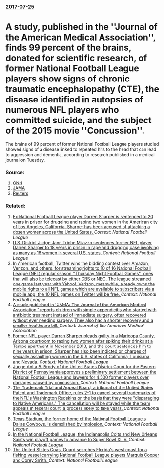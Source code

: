 ### [2017-07-25](/news/2017/07/25/index.md)

# A study, published in the  ''Journal of the American Medical Association'',  finds 99 percent of the brains, donated for scientific research, of former National Football League players show signs of chronic traumatic encephalopathy (CTE),  the disease identified in autopsies of numerous NFL players who committed suicide, and the subject of the 2015 movie ''Concussion''. 

The brains of 99 percent of former National Football League players studied showed signs of a disease linked to repeated hits to the head that can lead to aggression and dementia, according to research published in a medical journal on Tuesday.


### Source:

1. [CNN](http://www.cnn.com/2017/07/25/health/cte-nfl-players-brains-study/index.html)
2. [JAMA](http://jamanetwork.com/journals/jama/fullarticle/2645104)
3. [Reuters](http://www.reuters.com/article/us-usa-nfl-cte-idUSKBN1AA2BW)

### Related:

1. [Ex National Football League player Darren Sharper is sentenced to 20 years in prison for drugging and raping two women in the American city of Los Angeles, California. Sharper has been accused of attacking a dozen women across the United States. ](/news/2016/11/29/ex-national-football-league-player-darren-sharper-is-sentenced-to-20-years-in-prison-for-drugging-and-raping-two-women-in-the-american-city.md) _Context: National Football League_
2. [U.S. District Judge Jane Triche Milazzo sentences former NFL player Darren Sharper to 18 years in prison in rape and drugging case involving as many as 16 women in several U.S. states. ](/news/2016/08/18/u-s-district-judge-jane-triche-milazzo-sentences-former-nfl-player-darren-sharper-to-18-years-in-prison-in-rape-and-drugging-case-involving.md) _Context: National Football League_
3. [In American football, Twitter wins the bidding contest over Amazon, Verizon, and others, for streaming rights to 10 of 16 National Football League (NFL) regular season ''Thursday Night Football Games'', ones that will also be telecast by either CBS or NBC. The league streamed one game last year with Yahoo!. Verizon, meanwhile, already owns the mobile rights to all NFL games which are available to subscribers via a mobile app; the 10 NFL games on Twitter will be free. ](/news/2016/04/5/in-american-football-twitter-wins-the-bidding-contest-over-amazon-verizon-and-others-for-streaming-rights-to-10-of-16-national-football.md) _Context: National Football League_
4. [A study published in  ''JAMA: The Journal of the American Medical Association'' reports  children with simple appendicitis who started with antibiotic treatment instead of immediate surgery, often recovered without ever needing surgery. They also had a shorter recovery  and a smaller healthcare bill. ](/news/2015/12/16/a-study-published-in-jama-the-journal-of-the-american-medical-association-reports-children-with-simple-appendicitis-who-started-with.md) _Context: Journal of the American Medical Association_
5. [Former NFL player Darren Sharper pleads guilty in a Maricopa County, Arizona courtroom to raping two women after spiking their drinks at a Tempe apartment in November 2013, and the court sentences him to nine years in prison. Sharper has also been indicted on charges of sexually assaulting women in the U.S. states of California, Louisiana, and Nevada. ](/news/2015/03/23/former-nfl-player-darren-sharper-pleads-guilty-in-a-maricopa-county-arizona-courtroom-to-raping-two-women-after-spiking-their-drinks-at-a-t.md) _Context: National Football League_
6. [Judge Anita B. Brody of the United States District Court for the Eastern District of Pennsylvania approves a preliminary settlement between the National Football League and lawyers for 4,500 former players over damages caused by concussion. ](/news/2014/07/7/judge-anita-b-brody-of-the-united-states-district-court-for-the-eastern-district-of-pennsylvania-approves-a-preliminary-settlement-between.md) _Context: National Football League_
7. [The Trademark Trial and Appeal Board, a tribunal of the United States Patent and Trademark Office, rules 2-1 to cancel several trademarks of the NFL's Washington Redskins on the basis that they were "disparaging to Native Americans." The cancellation will be stayed while the team appeals in federal court, a process likely to take years. ](/news/2014/06/18/the-trademark-trial-and-appeal-board-a-tribunal-of-the-united-states-patent-and-trademark-office-rules-2a1-to-cancel-several-trademarks.md) _Context: National Football League_
8. [Texas Stadium, the former home of the National Football League's Dallas Cowboys, is demolished by implosion. ](/news/2010/04/11/texas-stadium-the-former-home-of-the-national-football-league-s-dallas-cowboys-is-demolished-by-implosion.md) _Context: National Football League_
9. [In the National Football League, the Indianapolis Colts and New Orleans Saints win playoff games to advance to Super Bowl XLIV. ](/news/2010/01/24/in-the-national-football-league-the-indianapolis-colts-and-new-orleans-saints-win-playoff-games-to-advance-to-super-bowl-xliv.md) _Context: National Football League_
10. [ The United States Coast Guard searches Florida's west coast for a fishing vessel carrying National Football League players Marquis Cooper and Corey Smith. ](/news/2009/03/1/the-united-states-coast-guard-searches-florida-s-west-coast-for-a-fishing-vessel-carrying-national-football-league-players-marquis-cooper-a.md) _Context: National Football League_

